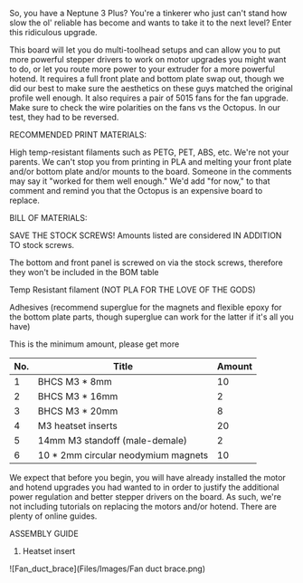                                       

So, you have a Neptune 3 Plus? You're a tinkerer who just can't stand how slow the ol' reliable has become and wants to take it to the next level? Enter this ridiculous upgrade. 

This board will let you do multi-toolhead setups and can allow you to put more powerful stepper drivers to work on motor upgrades you might want to do, or let you route more power to your extruder for a more powerful hotend. It requires a full front plate and bottom plate swap out, though we did our best to make sure the aesthetics on these guys matched the original profile well enough. It also requires a pair of 5015 fans for the fan upgrade. Make sure to check the wire polarities on the fans vs the Octopus. In our test, they had to be reversed.

RECOMMENDED PRINT MATERIALS:

High temp-resistant filaments such as PETG, PET, ABS, etc. We're not your parents. We can't stop you from printing in PLA and melting your front plate and/or bottom plate and/or mounts to the board. Someone in the comments may say it "worked for them well enough." We'd add "for now," to that comment and remind you that the Octopus is an expensive board to replace.

BILL OF MATERIALS: 

SAVE THE STOCK SCREWS! Amounts listed are considered IN ADDITION TO stock screws.

The bottom and front panel is screwed on via the stock screws, therefore they won't be included in the BOM table

Temp Resistant filament (NOT PLA FOR THE LOVE OF THE GODS)

Adhesives (recommend superglue for the magnets and flexible epoxy for the bottom plate parts, though superglue can work for the latter if it's all you have)

This is the minimum amount, please get more

|No.|Title                              |Amount|
|---|-----------------------------------|------|
|1  |BHCS M3 * 8mm                      |10    |
|2  |BHCS M3 * 16mm                     |2     |
|3  |BHCS M3 * 20mm                     |8     |
|4  |M3 heatset inserts                 |20    |
|5  |14mm M3 standoff (male-demale)     |2     |
|6  |10 * 2mm circular neodymium magnets|10    |



We expect that before you begin, you will have already installed the motor and hotend upgrades you had wanted to in order to justify the additional power regulation and better stepper drivers on the board. As such, we're not including tutorials on replacing the motors and/or hotend. There are plenty of online guides.

ASSEMBLY GUIDE

1. Heatset insert

![Fan_duct_brace](Files/Images/Fan duct brace.png)
